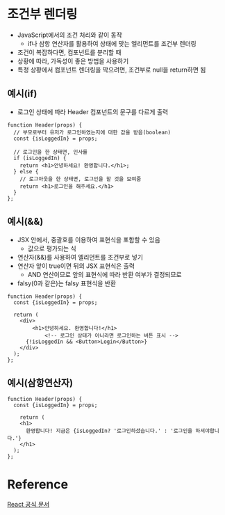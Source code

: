 # 조건부 렌더링

* JavaScript에서의 조건 처리와 같이 동작
  * if나 삼항 연산자를 활용하여 상태에 맞는 엘리먼트를 조건부 렌더링
* 조건이 복잡하다면, 컴포넌트를 분리할 때
* 상황에 따라, 가독성이 좋은 방법을 사용하기
* 특정 상황에서 컴포넌트 렌더링을 막으려면, 조건부로 null을 return하면 됨



## 예시(if)

* 로그인 상태에 따라 Header 컴포넌트의 문구를 다르게 출력

```React
function Header(props) {
  // 부모로부터 유저가 로그인하였는지에 대한 값을 받음(boolean)
  const {isLoggedIn} = props;
  
  // 로그인을 한 상태면, 인사를
  if (isLoggedIn) {
    return <h1>안녕하세요! 환영합니다.</h1>;
  } else {
    // 로그아웃을 한 상태면, 로그인을 할 것을 보여줌
    return <h1>로그인을 해주세요.</h1>
  }
};
```



## 예시(&&)

* JSX 안에서, 중괄호를 이용하여 표현식을 포함할 수 있음
  * 값으로 평가되는 식
* 연산자(&&)를 사용하여 엘리먼트를 조건부로 넣기
* 연산자 앞이 true이면 뒤의 JSX 표현식은 출력
  * AND 연산이므로 앞의 표현식에 따라 반환 여부가 결정되므로
* falsy(0과 같은)는 falsy 표현식을 반환

```React
function Header(props) {
  const {isLoggedIn} = props;

  return (
    <div>
    	<h1>안녕하세요. 환영합니다!</h1>
			<!-- 로그인 상태가 아니라면 로그인하는 버튼 표시 -->      
      {!isLoggedIn && <Button>Login</Button>}
    </div>
  );
};
```



## 예시(삼항연산자)

```React
function Header(props) {
  const {isLoggedIn} = props;
  
	return (
  	<h1>
      환영합니다! 지금은 {isLoggedIn? '로그인하셨습니다.' : '로그인을 하셔야합니다.'}
    </h1>
  );
};
```



# Reference

[React 공식 문서](https://ko.reactjs.org/)

